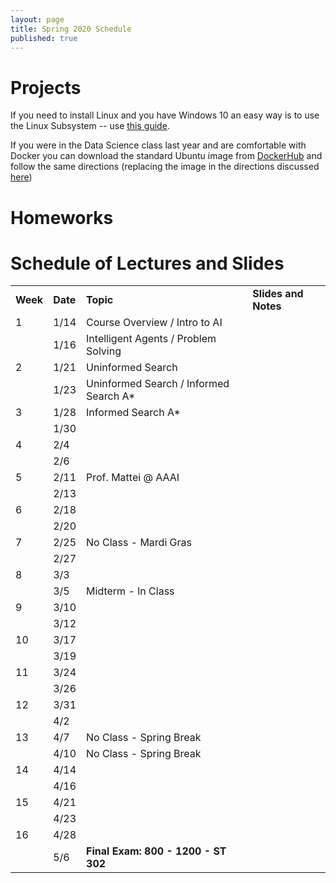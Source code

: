 ```yaml
---
layout: page
title: Spring 2020 Schedule
published: true
---
```


# Projects

If you need to install Linux and you have Windows 10 an easy way is to use the Linux Subsystem -- use [this guide](https://www.dataquest.io/blog/tutorial-install-linux-on-windows-wsl/).

If you were in the Data Science class last year and are comfortable with Docker you can download the standard Ubuntu image from [DockerHub](https://hub.docker.com/_/ubuntu) and follow the same directions (replacing the image in the directions discussed [here](https://github.com/TulaneIntroDataScience/fall2019/tree/master/project0))

# Homeworks


# Schedule of Lectures and Slides

<table>
  <tr>
   <td><strong>Week</strong>
   </td>
   <td><strong>Date</strong>
   </td>
   <td><strong>Topic</strong>
   </td>
   <td><strong>Slides and Notes</strong>
   </td>
  </tr>
  <tr>
   <td>1
   </td>
   <td>1/14
   </td>
   <td>Course Overview / Intro to AI
   </td>
   <td>
   </td>
  </tr>
  <tr>
   <td>
   </td>
   <td>1/16
   </td>
   <td>Intelligent Agents / Problem Solving
   </td>
   <td>
   </td>
  </tr>
  <tr>
   <td>2
   </td>
   <td>1/21
   </td>
   <td>Uninformed Search
   </td>
   <td>
   </td>
  </tr>
  <tr>
   <td>
   </td>
   <td>1/23
   </td>
   <td>Uninformed Search / Informed Search A*
   </td>
   <td>
   </td>
  </tr>
  <tr>
   <td>3
   </td>
   <td>1/28
   </td>
   <td>Informed Search A*
   </td>
   <td>
   </td>
  </tr>
  <tr>
   <td>
   </td>
   <td>1/30
   </td>
   <td>
   </td>
   <td>
   </td>
  </tr>
  <tr>
   <td>4
   </td>
   <td>2/4
   </td>
   <td>
   </td>
   <td>
   </td>
  </tr>
  <tr>
   <td>
   </td>
   <td>2/6
   </td>
   <td>
   </td>
   <td>
   </td>
  </tr>
  <tr>
   <td>5
   </td>
   <td>2/11
   </td>
   <td>Prof. Mattei @ AAAI
   </td>
   <td>
   </td>
  </tr>
  <tr>
   <td>
   </td>
   <td>2/13
   </td>
   <td>
   </td>
   <td>
   </td>
  </tr>
  <tr>
   <td>6
   </td>
   <td>2/18
   </td>
   <td>
   </td>
   <td>
   </td>
  </tr>
  <tr>
   <td>
   </td>
   <td>2/20
   </td>
   <td>
   </td>
   <td>
   </td>
  </tr>
  <tr>
   <td>7
   </td>
   <td>2/25
   </td>
   <td>No Class - Mardi Gras
   </td>
   <td>
   </td>
  </tr>
  <tr>
   <td>
   </td>
   <td>2/27
   </td>
   <td>
   </td>
   <td>
   </td>
  </tr>
  <tr>
   <td>8
   </td>
   <td>3/3
   </td>
   <td>
   </td>
   <td>
   </td>
  </tr>
  <tr>
   <td>
   </td>
   <td>3/5
   </td>
   <td>Midterm - In Class
   </td>
   <td>
   </td>
  </tr>
  <tr>
   <td>9
   </td>
   <td>3/10
   </td>
   <td>
   </td>
   <td>
   </td>
  </tr>
  <tr>
   <td>
   </td>
   <td>3/12
   </td>
   <td>
   </td>
   <td>
   </td>
  </tr>
  <tr>
   <td>10
   </td>
   <td>3/17
   </td>
   <td>
   </td>
   <td>
   </td>
  </tr>
  <tr>
   <td>
   </td>
   <td>3/19
   </td>
   <td>
   </td>
   <td>
   </td>
  </tr>
  <tr>
   <td>11
   </td>
   <td>3/24
   </td>
   <td>
   </td>
   <td>
   </td>
  </tr>
  <tr>
   <td>
   </td>
   <td>3/26
   </td>
   <td>
   </td>
   <td>
   </td>
  </tr>
  <tr>
   <td>12
   </td>
   <td>3/31
   </td>
   <td>
   </td>
   <td>
   </td>
  </tr>
  <tr>
   <td>
   </td>
   <td>4/2
   </td>
   <td>
   </td>
   <td>
   </td>
  </tr>
  <tr>
   <td>13
   </td>
   <td>4/7
   </td>
   <td>No Class - Spring Break
   </td>
   <td>
   </td>
  </tr>
  <tr>
   <td>
   </td>
   <td>4/10
   </td>
   <td>No Class - Spring Break
   </td>
   <td>
   </td>
  </tr>
  <tr>
   <td>14
   </td>
   <td>4/14
   </td>
   <td>
   </td>
   <td>
   </td>
  </tr>
  <tr>
   <td>
   </td>
   <td>4/16
   </td>
   <td>
   </td>
   <td>
   </td>
  </tr>
  <tr>
   <td>15
   </td>
   <td>4/21
   </td>
   <td>
   </td>
   <td>
   </td>
  </tr>
  <tr>
   <td>
   </td>
   <td>4/23
   </td>
   <td>
   </td>
   <td>
   </td>
  </tr>
  <tr>
   <td>16
   </td>
   <td>4/28
   </td>
   <td>
   </td>
   <td>
   </td>
  </tr>
  <tr>
   <td>
   </td>
   <td>5/6
   </td>
   <td><strong>Final Exam: 800 - 1200 - ST 302</strong>
   </td>
   <td>
   </td>
  </tr>
</table>


